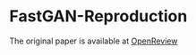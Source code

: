 # FastGAN-Reproduction
The original paper is available at [OpenReview](https://openreview.net/pdf?id=HklKWhC5F7)
